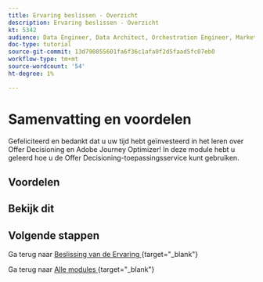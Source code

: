 ```yaml
---
title: Ervaring beslissen - Overzicht
description: Ervaring beslissen - Overzicht
kt: 5342
audience: Data Engineer, Data Architect, Orchestration Engineer, Marketer
doc-type: tutorial
source-git-commit: 13d790855601fa6f36c1afa0f2d5faad5fc07eb0
workflow-type: tm+mt
source-wordcount: '54'
ht-degree: 1%

---
```


# Samenvatting en voordelen

Gefeliciteerd en bedankt dat u uw tijd hebt geïnvesteerd in het leren over Offer Decisioning en Adobe Journey Optimizer!
In deze module hebt u geleerd hoe u de Offer Decisioning-toepassingsservice kunt gebruiken.

## Voordelen

## Bekijk dit

## Volgende stappen

Ga terug naar [ Beslissing van de Ervaring ](ajo-decisioning.md){target="_blank"}

Ga terug naar [ Alle modules ](./../../../../overview.md){target="_blank"}
